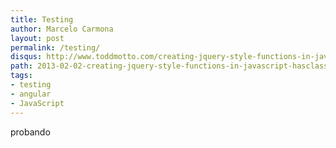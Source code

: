 ```yaml
---
title: Testing
author: Marcelo Carmona
layout: post
permalink: /testing/
disqus: http://www.toddmotto.com/creating-jquery-style-functions-in-javascript-hasclass-addclass-removeclass-toggleclass
path: 2013-02-02-creating-jquery-style-functions-in-javascript-hasclass-addclass-removeclass-toggleclass.md
tags:
- testing
- angular
- JavaScript
---
```


probando
